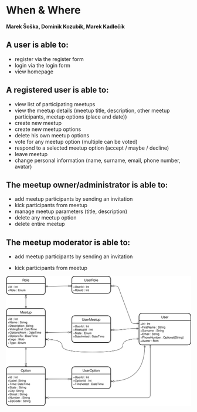 # When & Where

**Marek Šoška, Dominik Kozubík, Marek Kadlečík**

## A user is able to:
- register via the register form
- login via the login form
- view homepage

## A registered user is able to:

- view list of participating meetups
- view the meetup details (meetup title, description, other meetup participants, meetup options (place and date))
- create new meetup
- create new meetup options
- delete his own meetup options
- vote for any meetup option (multiple can be voted)
- respond to a selected meetup option (accept / maybe / decline)
- leave meetup
- change personal information (name, surname, email, phone number, avatar)

## The meetup owner/administrator is able to:

- add meetup participants by sending an invitation
- kick participants from meetup
- manage meetup parameters (title, description)
- delete any meetup option
- delete entire meetup

## The meetup moderator is able to:

- add meetup participants by sending an invitation

- kick participants from meetup

  

![ERD diagram](https://github.com/mksoska/when-and-where/blob/main/WhenAndWhere_DAL_ERD.svg)

